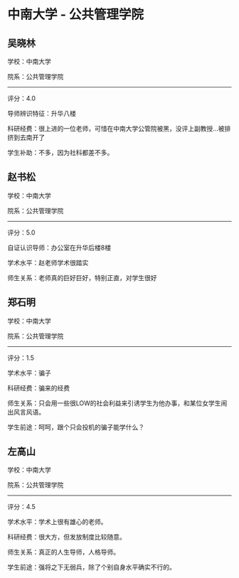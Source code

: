 # 中南大学 - 公共管理学院

## 吴晓林

学校：中南大学

院系：公共管理学院

* * *

评分：4.0

导师辨识特征：升华八楼

科研经费：很上进的一位老师，可惜在中南大学公管院被黑，没评上副教授…被排挤到去南开了

学生补助：不多，因为社科都差不多。

## 赵书松

学校：中南大学

院系：公共管理学院

* * *

评分：5.0

自证认识导师：办公室在升华后楼8楼

学术水平：赵老师学术很踏实

师生关系：老师真的巨好巨好，特别正直，对学生很好

## 郑石明

学校：中南大学

院系：公共管理学院

* * *

评分：1.5

学术水平：骗子

科研经费：骗来的经费

师生关系：只会用一些很LOW的社会利益来引诱学生为他办事，和某位女学生闹出风言风语。

学生前途：呵呵，跟个只会投机的骗子能学什么？

## 左高山

学校：中南大学

院系：公共管理学院

* * *

评分：4.5

学术水平：学术上很有雄心的老师。

科研经费：很大方，但发放制度比较随意。

师生关系：真正的人生导师，人格导师。

学生前途：强将之下无弱兵，除了个别自身水平确实不行的。